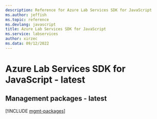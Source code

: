```yaml
---
description: Reference for Azure Lab Services SDK for JavaScript
ms.author: jeffish
ms.topic: reference
ms.devlang: javascript
title: Azure Lab Services SDK for JavaScript
ms.service: labservices
author: xirzec
ms.data: 09/12/2022
---
```

# Azure Lab Services SDK for JavaScript - latest

## Management packages - latest
[!INCLUDE [mgmt-packages](lab-services-mgmt-index.md)]